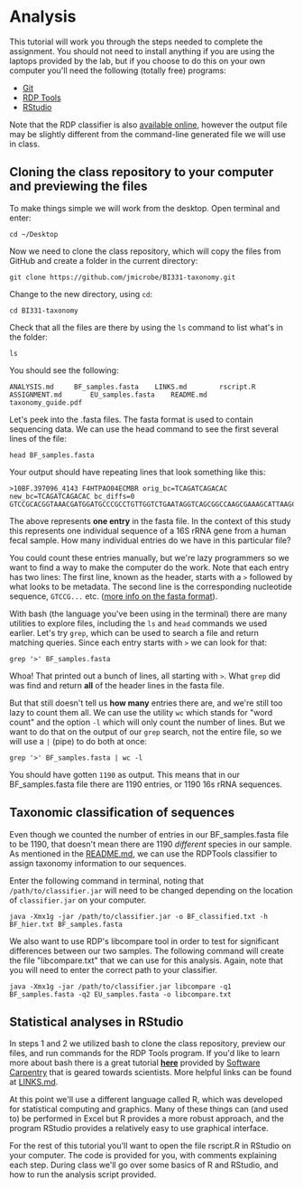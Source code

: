 # Analysis

This tutorial will work you through the steps needed to complete the assignment. You should not need to install anything if you are using the laptops provided by the lab, but if you choose to do this on your own computer you'll need the following (totally free) programs:

* [Git](https://git-scm.com/book/en/v2/Getting-Started-Installing-Git)
* [RDP Tools](https://github.com/rdpstaff/RDPTools)
* [RStudio](https://www.rstudio.com/products/rstudio/download/)

Note that the RDP classifier is also [available online](https://rdp.cme.msu.edu/classifier/classifier.jsp), however the output file may be slightly different from the command-line generated file we will use in class.

## Cloning the class repository to your computer and previewing the files
To make things simple we will work from the desktop. Open terminal and enter:
```
cd ~/Desktop
```
Now we need to clone the class repository, which will copy the files from GitHub and create a folder in the current directory:

```
git clone https://github.com/jmicrobe/BI331-taxonomy.git
```
Change to the new directory, using `cd`:
```
cd BI331-taxonomy
```
Check that all the files are there by using the `ls` command to list what's in the folder:
```
ls
```
You should see the following:
```
ANALYSIS.md		BF_samples.fasta	LINKS.md		rscript.R
ASSIGNMENT.md		EU_samples.fasta	README.md		taxonomy_guide.pdf
```
Let's peek into the .fasta files. The fasta format is used to contain sequencing data. We can use the head command to see the first several lines of the file:

```
head BF_samples.fasta
```

Your output should have repeating lines that look something like this:
```
>10BF.397096_4143 F4HTPAO04ECMBR orig_bc=TCAGATCAGACAC new_bc=TCAGATCAGACAC bc_diffs=0
GTCCGCACGGTAAACGATGGATGCCCGCCTGTTGGTCTGAATAGGTCAGCGGCCAAGCGAAAGCATTAAGCATCCCACCTGGGGAGTACGCCGGCAACGGTGAAACTCAAAGGAATTGACGGGGGCCCGCACAAGCGGAGGAACATGTGGTTTAATTCGATGATACGCGAGGAACCTTACCCGGGCTTGAATTGCAGAGGAAGGATTTGGAGACAATGACGCCCTTCGGGGTCGTCTGTGAAGGTG
```
The above represents **one entry** in the fasta file. In the context of this study this represents one individual sequence of a 16S rRNA gene from a human fecal sample. How many individual entries do we have in this particular file?

You could count these entries manually, but we're lazy programmers so we want to find a way to make the computer do the work. Note that each entry has two lines: The first line, known as the header, starts with a `>` followed by what looks to be metadata. The second line is the corresponding nucleotide sequence, `GTCCG...` etc. ([more info on the fasta format](https://en.wikipedia.org/wiki/FASTA_format)).

With bash (the language you've been using in the terminal) there are many utilities to explore files, including the `ls` and `head` commands we used earlier. Let's try `grep`, which can be used to search a file and return matching queries. Since each entry starts with `>` we can look for that:

```
grep '>' BF_samples.fasta
```
Whoa! That printed out a bunch of lines, all starting with `>`. What `grep` did was find and return **all** of the header lines in the fasta file.

But that still doesn't tell us **how many** entries there are, and we're still too lazy to count them all. We can use the utility `wc` which stands for "word count" and the option `-l` which will only count the number of lines. But we want to do that on the output of our `grep` search, not the entire file, so we will use a `|` (pipe) to do both at once:

```
grep '>' BF_samples.fasta | wc -l
```
You should have gotten `1190` as output. This means that in our BF_samples.fasta file there are 1190 entries, or 1190 16s rRNA sequences.

## Taxonomic classification of sequences

Even though we counted the number of entries in our BF_samples.fasta file to be 1190, that doesn't mean there are 1190 *different* species in our sample. As mentioned in the [README.md](https://github.com/jmicrobe/BI331-taxonomy/blob/master/README.md), we can use the RDPTools classifier to assign taxonomy information to our sequences.

Enter the following command in terminal, noting that `/path/to/classifier.jar` will need to be changed depending on the location of `classifier.jar` on your computer.

```
java -Xmx1g -jar /path/to/classifier.jar -o BF_classified.txt -h BF_hier.txt BF_samples.fasta
```

We also want to use RDP's libcompare tool in order to test for significant differences between our two samples. The following command will create the file "libcompare.txt" that we can use for this analysis. Again, note that you will need to enter the correct path to your classifier.
```
java -Xmx1g -jar /path/to/classifier.jar libcompare -q1 BF_samples.fasta -q2 EU_samples.fasta -o libcompare.txt
```

## Statistical analyses in RStudio
In steps 1 and 2 we utilized bash to clone the class repository, preview our files, and run commands for the RDP Tools program. If you'd like to learn more about bash there is a great tutorial [**here**](http://swcarpentry.github.io/shell-novice/) provided by [Software Carpentry](http://software-carpentry.org/) that is geared towards scientists. More helpful links can be found at [LINKS.md](https://github.com/jmicrobe/BI331-taxonomy/blob/master/LINKS.md).

At this point we'll use a different language called R, which was developed for statistical computing and graphics. Many of these things can (and used to) be performed in Excel but R provides a more robust approach, and the program RStudio provides a relatively easy to use graphical interface.

For the rest of this tutorial you'll want to open the file rscript.R in RStudio on your computer. The code is provided for you, with comments explaining each step. During class we'll go over some basics of R and RStudio, and how to run the analysis script provided.
